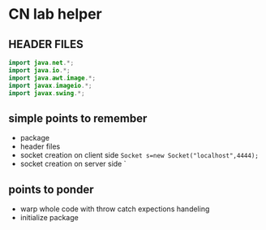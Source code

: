 # CN lab helper




## HEADER FILES

```java
import java.net.*;
import java.io.*;
import java.awt.image.*;
import javax.imageio.*;
import javax.swing.*;
```
## simple points to remember
- package
- header files
- socket creation on client side `Socket s=new Socket("localhost",4444);`
- socket creation on server side `

## points to ponder
- warp whole code with throw catch expections handeling
- initialize package

